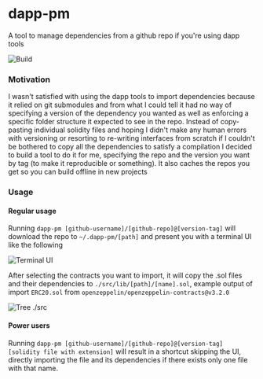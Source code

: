 # dapp-pm
A tool to manage dependencies from a github repo if you're using dapp tools

![Build](https://github.com/hjubb/dapp-pm/workflows/Build/badge.svg)

### Motivation
I wasn't satisfied with using the dapp tools to import dependencies because it relied on git submodules and from what I could tell it had no way of specifying a version of the dependency you wanted as well as enforcing a specific folder structure it expected to see in the repo. Instead of copy-pasting individual solidity files and hoping I didn't make any human errors with versioning or resorting to re-writing interfaces from scratch if I couldn't be bothered to copy all the dependencies to satisfy a compilation I decided to build a tool to do it for me, specifying the repo and the version you want by tag (to make it reproducible or something). It also caches the repos you get so you can build offline in new projects

### Usage
#### Regular usage
Running `dapp-pm [github-username]/[github-repo]@[version-tag]` will download the repo to `~/.dapp-pm/[path]` and present you with a terminal UI like the following

![Terminal UI](https://imgur.com/LuJYdGK.png)

After selecting the contracts you want to import, it will copy the .sol files and their dependencies to `./src/lib/[path]/[name].sol`, example output of import `ERC20.sol` from `openzeppelin/openzeppelin-contracts@v3.2.0`

![Tree ./src](https://i.imgur.com/PhCd8aG.png)

#### Power users
Running `dapp-pm [github-username]/[github-repo]@[version-tag] [solidity file with extension]` will result in a shortcut skipping the UI, directly importing the file and its dependencies if there exists only one file with that name.
